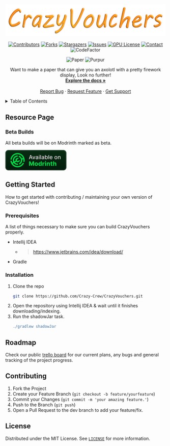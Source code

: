 <br />

[![CrazyVouchers](https://raw.githubusercontent.com/RyderBelserion/Assets/main/crazycrew/new/vouchers/Banner.png)](https://modrinth.com/plugin/crazyvouchers)

<div align="center">

[![Contributors][contributors-shield]][contributors-url]
[![Forks][forks-shield]][forks-url]
[![Stargazers][stars-shield]][stars-url]
[![Issues][issues-shield]][issues-url]
[![GPU License][license-shield]][license-url]
[![Contact][discord-shield]][discord-url]
![CodeFactor][codefactor-shield]

![Paper](https://cdn.jsdelivr.net/gh/intergrav/devins-badges/assets/compact/supported/paper_vector.svg)
![Purpur](https://cdn.jsdelivr.net/gh/intergrav/devins-badges/assets/compact/supported/purpur_vector.svg)

  <p align="center">
    Want to make a paper that can give you an axolotl with a pretty firework display, Look no further!
    <br />
    <a href="https://github.com/Crazy-Crew/CrazyVouchers/wiki"><strong>Explore the docs »</strong></a>
    <br />
    <br />
    <a href="https://github.com/Crazy-Crew/CrazyVouchers/issues">Report Bug</a>
    ·
    <a href="https://github.com/Crazy-Crew/CrazyVouchers/discussions/categories/feature-rquests">Request Feature</a>
    ·
    <a href="https://github.com/Crazy-Crew/CrazyVouchers/discussions/categories/support">Get Support</a>
  </p>
</div>

<!-- TABLE OF CONTENTS -->
<details>
  <summary>Table of Contents</summary>
  <ol>
    <li>
      <a href="#getting-started">Getting Started</a>
      <ul>
        <li><a href="#prerequisites">Prerequisites</a></li>
        <li><a href="#installation">Installation</a></li>
      </ul>
    </li>
    <li><a href="#roadmap">Roadmap</a></li>
    <li><a href="#contributing">Contributing</a></li>
    <li><a href="#license">License</a></li>
    <li><a href="#contact">Contact</a></li>
  </ol>
</details>

## Resource Page

### Beta Builds
All beta builds will be on Modrinth marked as beta.<br>

<a href="https://modrinth.com/plugin/crazyvouchers">![Modrinth](https://raw.githubusercontent.com/intergrav/devins-badges/v3/assets/cozy/available/modrinth_64h.png)</a>

## Getting Started

How to get started with contributing / maintaining your own version of CrazyVouchers!

### Prerequisites

A list of things necessary to make sure you can build CrazyVouchers properly.
* Intellij IDEA
    * > https://www.jetbrains.com/idea/download/
* Gradle

### Installation

1. Clone the repo
   ```sh
   git clone https://github.com/Crazy-Crew/CrazyVouchers.git
   ```
2. Open the repository using Intellij IDEA & wait until it finishes downloading/indexing.
3. Run the shadowJar task.
   ```gradle
   ./gradlew shadowJar
   ```

## Roadmap

Check our public [trello board](https://trello.com/b/gWiGLBWI) for our current plans, any bugs and general tracking of the project progress.

## Contributing

1. Fork the Project
2. Create your Feature Branch (`git checkout -b feature/yourfeature`)
3. Commit your Changes (`git commit -m 'your amazing feature.'`)
4. Push to the Branch (`git push`)
5. Open a Pull Request to the dev branch to add your feature/fix.

## License

Distributed under the MIT License. See [`LICENSE`](/LICENSE) for more information.

[discord-shield]: https://img.shields.io/discord/182615261403283459.svg?style=flat&logo=appveyor
[discord-url]: https://discord.gg/crazycrew

[contributors-shield]: https://img.shields.io/github/contributors/Crazy-Crew/CrazyVouchers.svg?style=flat&logo=appveyor
[contributors-url]: https://github.com/Crazy-Crew/CrazyVouchers/graphs/contributors
[forks-shield]: https://img.shields.io/github/forks/Crazy-Crew/CrazyVouchers.svg?style=flat&logo=appveyor
[forks-url]: https://github.com/Crazy-Crew/CrazyVouchers/network/members
[stars-shield]: https://img.shields.io/github/stars/Crazy-Crew/CrazyVouchers.svg?style=flat&logo=appveyor
[stars-url]: https://github.com/Crazy-Crew/CrazyVouchers/stargazers
[issues-shield]: https://img.shields.io/github/issues/Crazy-Crew/CrazyVouchers.svg?style=flat&logo=appveyor
[issues-url]: https://github.com/Crazy-Crew/CrazyVouchers/issues
[license-shield]: https://img.shields.io/github/license/Crazy-Crew/CrazyVouchers.svg?style=flat&logo=appveyor
[license-url]: https://github.com/Crazy-Crew/CrazyVouchers/blob/master/LICENSE

[codefactor-shield]: https://img.shields.io/codefactor/grade/github/Crazy-Crew/CrazyVouchers/main?style=flat&logo=appveyor
